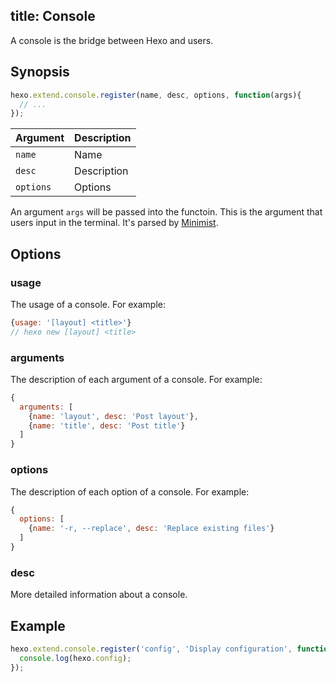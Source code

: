 title: Console
---
A console is the bridge between Hexo and users.

## Synopsis

``` js
hexo.extend.console.register(name, desc, options, function(args){
  // ...
});
```

Argument | Description
--- | ---
`name` | Name
`desc` | Description
`options`| Options

An argument `args` will be passed into the functoin. This is the argument that users input in the terminal. It's parsed by [Minimist].

## Options

### usage

The usage of a console. For example:

``` js
{usage: '[layout] <title>'}
// hexo new [layout] <title>
```

### arguments

The description of each argument of a console. For example:

``` js
{
  arguments: [
    {name: 'layout', desc: 'Post layout'},
    {name: 'title', desc: 'Post title'}
  ]
}
```

### options

The description of each option of a console. For example:

``` js
{
  options: [
    {name: '-r, --replace', desc: 'Replace existing files'}
  ]
}
```

### desc

More detailed information about a console.

## Example

``` js
hexo.extend.console.register('config', 'Display configuration', function(args){
  console.log(hexo.config);
});
```

[Minimist]: https://github.com/substack/minimist